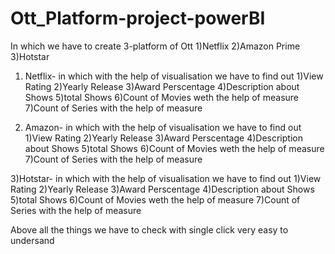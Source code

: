 # Ott_Platform-project-powerBI

In which we have to create 3-platform of Ott 1)Netflix 2)Amazon Prime 3)Hotstar
1) Netflix- in which with the help of visualisation we have to find out 1)View Rating
                                                                        2)Yearly Release
                                                                        3)Award Perscentage
                                                                        4)Description about Shows
                                                                        5)total Shows
                                                                        6)Count of Movies weth the help of measure
                                                                         7)Count of Series with the help of measure

2) Amazon- in which with the help of visualisation we have to find out 1)View Rating
                                                                        2)Yearly Release
                                                                        3)Award Perscentage
                                                                        4)Description about Shows
                                                                        5)total Shows
                                                                        6)Count of Movies weth the help of measure
                                                                         7)Count of Series with the help of measure

3)Hotstar-  in which with the help of visualisation we have to find out 1)View Rating
                                                                        2)Yearly Release
                                                                        3)Award Perscentage
                                                                        4)Description about Shows
                                                                        5)total Shows
                                                                        6)Count of Movies weth the help of measure
                                                                         7)Count of Series with the help of measure

Above all the things we have to check with single click very easy to undersand
